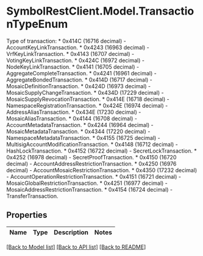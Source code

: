 # SymbolRestClient.Model.TransactionTypeEnum
Type of transaction: * 0x414C (16716 decimal) - AccountKeyLinkTransaction. * 0x4243 (16963 decimal) - VrfKeyLinkTransaction. * 0x4143 (16707 decimal) - VotingKeyLinkTransaction. * 0x424C (16972 decimal) - NodeKeyLinkTransaction. * 0x4141 (16705 decimal) - AggregateCompleteTransaction. * 0x4241 (16961 decimal) - AggregateBondedTransaction. * 0x414D (16717 decimal) - MosaicDefinitionTransaction. * 0x424D (16973 decimal) - MosaicSupplyChangeTransaction. * 0x434D (17229 decimal) - MosaicSupplyRevocationTransaction. * 0x414E (16718 decimal) - NamespaceRegistrationTransaction. * 0x424E (16974 decimal) - AddressAliasTransaction. * 0x434E (17230 decimal) - MosaicAliasTransaction. * 0x4144 (16708 decimal) - AccountMetadataTransaction. * 0x4244 (16964 decimal) - MosaicMetadataTransaction. * 0x4344 (17220 decimal) - NamespaceMetadataTransaction. * 0x4155 (16725 decimal) - MultisigAccountModificationTransaction. * 0x4148 (16712 decimal) - HashLockTransaction. * 0x4152 (16722 decimal) - SecretLockTransaction. * 0x4252 (16978 decimal) - SecretProofTransaction. * 0x4150 (16720 decimal) - AccountAddressRestrictionTransaction. * 0x4250 (16976 decimal) - AccountMosaicRestrictionTransaction. * 0x4350 (17232 decimal) - AccountOperationRestrictionTransaction. * 0x4151 (16721 decimal) - MosaicGlobalRestrictionTransaction. * 0x4251 (16977 decimal) - MosaicAddressRestrictionTransaction. * 0x4154 (16724 decimal) - TransferTransaction. 

## Properties

Name | Type | Description | Notes
------------ | ------------- | ------------- | -------------

[[Back to Model list]](../README.md#documentation-for-models) [[Back to API list]](../README.md#documentation-for-api-endpoints) [[Back to README]](../README.md)

